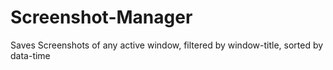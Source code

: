 # Screenshot-Manager
Saves Screenshots of any active window, filtered by window-title, sorted by data-time
